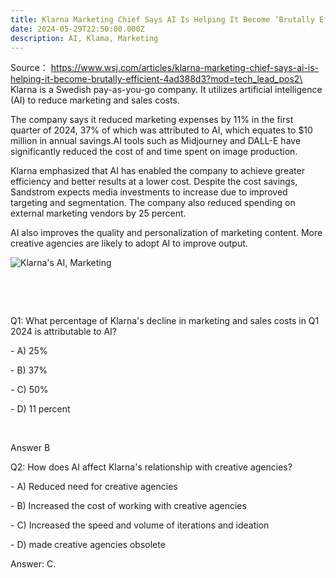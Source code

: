 ```yaml
---
title: Klarna Marketing Chief Says AI Is Helping It Become ‘Brutally Efficient’
date: 2024-05-29T22:50:00.000Z
description: AI, Klama, Marketing
---
```

Source： https://www.wsj.com/articles/klarna-marketing-chief-says-ai-is-helping-it-become-brutally-efficient-4ad388d3?mod=tech_lead_pos2\
\
Klarna is a Swedish pay-as-you-go company. It utilizes artificial intelligence (AI) to reduce marketing and sales costs.

The company says it reduced marketing expenses by 11% in the first quarter of 2024, 37% of which was attributed to AI, which equates to $10 million in annual savings.AI tools such as Midjourney and DALL-E have significantly reduced the cost of and time spent on image production.

Klarna emphasized that AI has enabled the company to achieve greater efficiency and better results at a lower cost. Despite the cost savings, Sandstrom expects media investments to increase due to improved targeting and segmentation. The company also reduced spending on external marketing vendors by 25 percent.

AI also improves the quality and personalization of marketing content. More creative agencies are likely to adopt AI to improve output.

![Klarna's AI, Marketing](/img/klarna‘s-ai.png "AI is helping the financial technology company do more in less time")

![]()

![]()

\
\
⁤Q1: What percentage of Klarna's decline in marketing and sales costs in Q1 2024 is attributable to AI? ⁤

⁤- A) 25% ⁤

⁤- B) 37% ⁤

⁤- C) 50% ⁤

⁤- D) 11 percent ⁤

⁤

Answer B ⁤



⁤Q2: How does AI affect Klarna's relationship with creative agencies? ⁤

⁤- A) Reduced need for creative agencies ⁤

⁤- B) Increased the cost of working with creative agencies ⁤

⁤- C) Increased the speed and volume of iterations and ideation ⁤

⁤- D) made creative agencies obsolete ⁤



⁤Answer: C.
